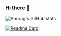 ### Hi there 👋

![Anurag's GitHub stats](https://github-readme-stats.vercel.app/api?username=NateAyye&show_icons=true&theme=ocean_dark)

[![Readme Card](https://github-readme-stats.vercel.app/api/pin/?username=NateAyye&repo=custom-github-dark-theme)](https://github.com/NateAyye/custom-github-dark-theme)
<!--
**NateAyye/NateAyye** is a ✨ _special_ ✨ repository because its `README.md` (this file) appears on your GitHub profile.

Here are some ideas to get you started:

- 🔭 I’m currently working on ...
- 🌱 I’m currently learning ...
- 👯 I’m looking to collaborate on ...
- 🤔 I’m looking for help with ...
- 💬 Ask me about ...
- 📫 How to reach me: ...
- 😄 Pronouns: ...
- ⚡ Fun fact: ...
-->
